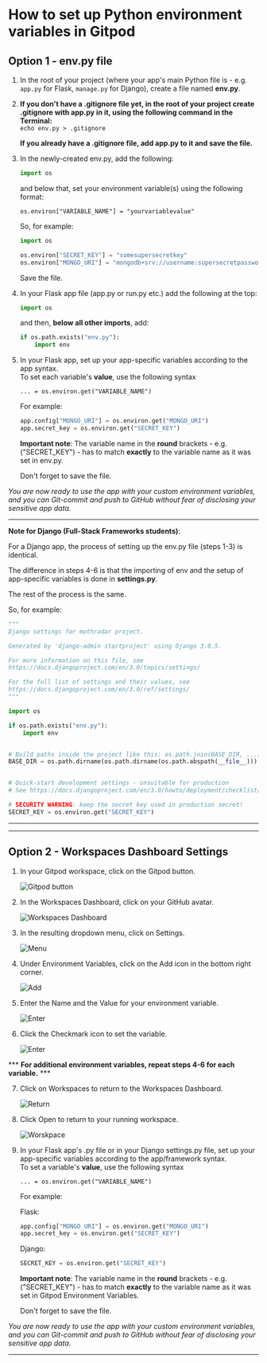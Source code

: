 # How to set up Python environment variables in Gitpod
## Option 1 - env.py file


1. In the root of your project (where your app's main Python file is - e.g. `app.py` for Flask, `manage.py` for Django), create a file named **env.py**.
2.  **If you don't have a .gitignore file yet, in the root of your project create .gitignore with app.py in it, using the following command in the Terminal:**   
   `echo env.py > .gitignore`

    **If you already have a .gitignore file, add app.py to it and save the file.**  
3. In the newly-created env.py, add the following:
    ```Python
    import os 
    ```
    and below that, set your environment variable(s) using the following format:   
    ```
    os.environ["VARIABLE_NAME"] = "yourvariablevalue"
    ```

    So, for example:
    ```Python
    import os   

    os.environ["SECRET_KEY"] = "somesupersecretkey"
    os.environ["MONGO_URI"] = "mongodb+srv://username:supersecretpassword@myfirstcluster-a123b.mongodb.net/mydatabase?retryWrites=true&w=majority"
    ```
    Save the file. 

4. In your Flask app file (app.py or run.py etc.) add the following at the top:
    ```Python
    import os 
    ```
    and then, **below all other imports**, add:
    ```Python
    if os.path.exists("env.py"):
        import env
    ```

5. In your Flask app, set up your app-specific variables according to the app syntax.    
 To set each variable's **value**, use the following syntax   
    ```
    ... = os.environ.get("VARIABLE_NAME")
    ```   
    For example:    
    ```Python
    app.config["MONGO_URI"] = os.environ.get("MONGO_URI")
    app.secret_key = os.environ.get("SECRET_KEY")
    ```

    **Important note**: The variable name in the **round** brackets - e.g. ("SECRET_KEY") - has to match **exactly** to the variable name as it was set in env.py.

      Don't forget to save the file.


_You are now ready to use the app with your custom environment variables, and you can Git-commit and push to GitHub without fear of disclosing your sensitive app data._



***   
   
**Note for Django (Full-Stack Frameworks students)**:   

For a Django app, the process of setting up the env.py file (steps 1-3) is identical.   

The difference in steps 4-6 is that the importing of env and the setup of app-specific variables is done in **settings.py**.

The rest of the process is the same.     

So, for example:
```Python
"""
Django settings for mothradar project.   

Generated by 'django-admin startproject' using Django 3.0.5.   

For more information on this file, see
https://docs.djangoproject.com/en/3.0/topics/settings/   

For the full list of settings and their values, see
https://docs.djangoproject.com/en/3.0/ref/settings/
"""

import os

if os.path.exists("env.py"):
    import env


# Build paths inside the project like this: os.path.join(BASE_DIR, ...)
BASE_DIR = os.path.dirname(os.path.dirname(os.path.abspath(__file__)))


# Quick-start development settings - unsuitable for production
# See https://docs.djangoproject.com/en/3.0/howto/deployment/checklist/

# SECURITY WARNING: keep the secret key used in production secret!
SECRET_KEY = os.environ.get("SECRET_KEY")
```

***
***

## Option 2 - Workspaces Dashboard Settings

1. In your Gitpod workspace, click on the Gitpod button.

    ![Gitpod button](screenshots/Button.png)

2. In the Workspaces Dashboard, click on your GitHub avatar.

    ![Workspaces Dashboard](screenshots/Workspaces.png)

3. In the resulting dropdown menu, click on Settings.

    ![Menu](screenshots/Menu.png)

4. Under Environment Variables, click on the Add icon in the bottom right corner.

    ![Add](screenshots/Add.png)

5. Enter the Name and the Value for your environment variable. 

    ![Enter](screenshots/Enter.png)

6. Click the Checkmark icon to set the variable.

    ![Enter](screenshots/Save.png)


*** **For additional environment variables, repeat steps 4-6 for each variable.** ***  


7. Click on Workspaces to return to the Workspaces Dashboard.

    ![Return](screenshots/Return.png)

8. Click Open to return to your running workspace.

    ![Worskpace](screenshots/Running.png)

9. In your Flask app's .py file or in your Django settings.py file, set up your app-specific variables according to the app/framework syntax.    
 To set a variable's **value**, use the following syntax   
    ```
    ... = os.environ.get("VARIABLE_NAME")
    ```   
    For example:  

    Flask:  
    ```Python
    app.config["MONGO_URI"] = os.environ.get("MONGO_URI")
    app.secret_key = os.environ.get("SECRET_KEY")
    ```

    Django:  
    ```Python
    SECRET_KEY = os.environ.get("SECRET_KEY")
    ```

    **Important note**: The variable name in the **round** brackets - e.g. ("SECRET_KEY") - has to match **exactly** to the variable name as it was set in Gitpod Environment Variables.

      Don't forget to save the file.


_You are now ready to use the app with your custom environment variables, and you can Git-commit and push to GitHub without fear of disclosing your sensitive app data._

***
